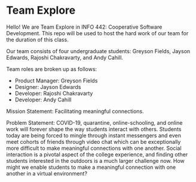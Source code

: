 # Team Explore

Hello! We are Team Explore in INFO 442: Cooperative Software Development. This repo will be used to host the hard work of our team for the duration of this class.

Our team consists of four undergraduate students: Greyson Fields, Jayson Edwards, Rajoshi Chakravarty, and Andy Cahill.

Team roles are broken up as follows:
- Product Manager: Greyson Fields
- Designer: Jayson Edwards
- Developer: Rajoshi Chakravarty
- Developer: Andy Cahill

Mission Statement: Facilitating meaningful connections.

Problem Statement: COVID-19, quarantine, online-schooling, and online work will forever shape the way students interact with others. Students today are being forced to mingle through instant messengers and even meet cohorts of friends through video chat which can be exceptionally more difficult to make meaningful connections with one another. Social interaction is a pivotal aspect of the college experience, and finding other students interested in the outdoors is a much larger challenge now. How might we enable students to make a meaningful connection with one another in a virtual environment?
